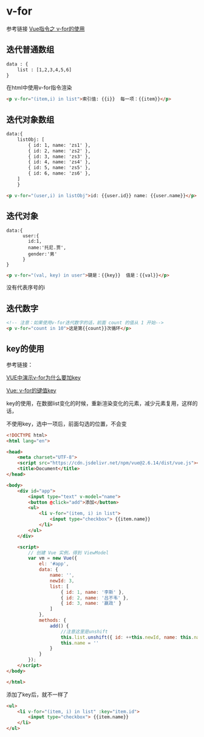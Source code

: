 # v-for

参考链接 [Vue指令之 v-for的使用](https://blog.csdn.net/xukongjing1/article/details/81584890)

## 迭代普通数组

```html
data : {
    list : [1,2,3,4,5,6]
}
```
在html中使用v-for指令渲染
```html
<p v-for="(item,i) in list">索引值: {{i}}  每一项：{{item}}</p>
```

## 迭代对象数组

```html
data:{
    listObj: [
        { id: 1, name: 'zs1' },
        { id: 2, name: 'zs2' },
        { id: 3, name: 'zs3' },
        { id: 4, name: 'zs4' },
        { id: 5, name: 'zs5' },
        { id: 6, name: 'zs6' },
    ]
    }
```

```html
<p v-for="(user,i) in listObj">id: {{user.id}} name: {{user.name}}</p>
```

## 迭代对象

```
data:{
      user:{
        id:1,
        name:'托尼.贾',
        gender:'男'
      }
}
```

```html
<p v-for="(val, key) in user">键是：{{key}}  值是：{{val}}</p>
```
没有代表序号的i

## 迭代数字

```html
<!-- 注意：如果使用v-for迭代数字的话，前面 count 的值从 1 开始-->
<p v-for="count in 10">这是第{{count}}次循环</p>
```

## key的使用

参考链接：

[VUE中演示v-for为什么要加key](https://www.jianshu.com/p/4bd5e745ce95)

[Vue: v-for的键值key](https://blog.csdn.net/qq_41609404/article/details/84064064)

key的使用，在数据list变化的时候，重新渲染变化的元素，减少元素复用，这样的话，

不使用key，选中一项后，前面勾选的位置，不会变
```html
<!DOCTYPE html>
<html lang="en">

<head>
    <meta charset="UTF-8">
    <script src="https://cdn.jsdelivr.net/npm/vue@2.6.14/dist/vue.js"></script>
    <title>Document</title>
</head>

<body>
    <div id="app">
        <input type="text" v-model="name">
        <button @click="add">添加</button>
        <ul>
            <li v-for="(item, i) in list">
                <input type="checkbox"> {{item.name}}
            </li>
        </ul>
    </div>

    <script>
        // 创建 Vue 实例，得到 ViewModel
        var vm = new Vue({
            el: '#app',
            data: {
                name: '',
                newId: 3,
                list: [
                    { id: 1, name: '李斯' },
                    { id: 2, name: '吕不韦' },
                    { id: 3, name: '嬴政' }
                ]
            },
            methods: {
                add() {
                    //注意这里是unshift
                    this.list.unshift({ id: ++this.newId, name: this.name })
                    this.name = ''
                }
            }
        });
    </script>
</body>

</html>
```

添加了key后，就不一样了
```html
<ul>
    <li v-for="(item, i) in list" :key="item.id">
        <input type="checkbox"> {{item.name}}
    </li>
</ul>
```